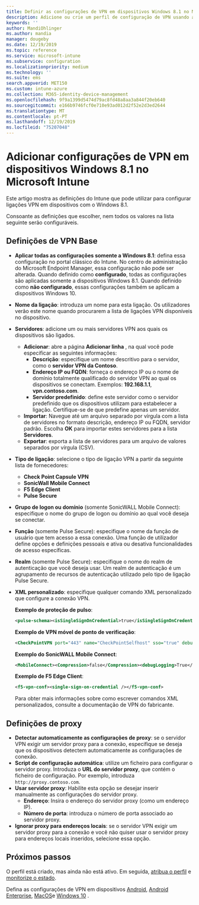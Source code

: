 ```yaml
---
title: Definir as configurações de VPN em dispositivos Windows 8.1 no Microsoft Intune-Azure | Microsoft Docs
description: Adicione ou crie um perfil de configuração de VPN usando as definições de configuração de VPN (rede virtual privada), incluindo os detalhes da conexão e as configurações de proxy para incluir o endereço IP ou FQDN e a porta TCP em Microsoft Intune em dispositivos que executam o Windows 8.1.
keywords: ''
author: MandiOhlinger
ms.author: mandia
manager: dougeby
ms.date: 12/19/2019
ms.topic: reference
ms.service: microsoft-intune
ms.subservice: configuration
ms.localizationpriority: medium
ms.technology: ''
ms.suite: ems
search.appverid: MET150
ms.custom: intune-azure
ms.collection: M365-identity-device-management
ms.openlocfilehash: 9f9a1399d5474d79ac8fd48a8aa3a844f20eb640
ms.sourcegitcommit: e166b9746fcf0e710e93ad012d2f52e2d3ed2644
ms.translationtype: MT
ms.contentlocale: pt-PT
ms.lasthandoff: 12/19/2019
ms.locfileid: "75207048"
---
```

# <a name="add-vpn-settings-on-windows-81-devices-in-microsoft-intune"></a>Adicionar configurações de VPN em dispositivos Windows 8.1 no Microsoft Intune



Este artigo mostra as definições do Intune que pode utilizar para configurar ligações VPN em dispositivos com o Windows 8.1.

Consoante as definições que escolher, nem todos os valores na lista seguinte serão configuráveis.

## <a name="base-vpn-settings"></a>Definições de VPN Base

- **Aplicar todas as configurações somente a Windows 8.1**: defina essa configuração no portal clássico do Intune. No centro de administração do Microsoft Endpoint Manager, essa configuração não pode ser alterada. Quando definido como **configurado**, todas as configurações são aplicadas somente a dispositivos Windows 8.1. Quando definido como **não configurado**, essas configurações também se aplicam a dispositivos Windows 10.
- **Nome da ligação**: introduza um nome para esta ligação. Os utilizadores verão este nome quando procurarem a lista de ligações VPN disponíveis no dispositivo.
- **Servidores**: adicione um ou mais servidores VPN aos quais os dispositivos são ligados.
  - **Adicionar**: abre a página **Adicionar linha** , na qual você pode especificar as seguintes informações:
    - **Descrição**: especifique um nome descritivo para o servidor, como o **servidor VPN da Contoso**.
    - **Endereço IP ou FQDN**: forneça o endereço IP ou o nome de domínio totalmente qualificado do servidor VPN ao qual os dispositivos se conectam. Exemplos: **192.168.1.1**, **vpn.contoso.com**.
    - **Servidor predefinido**: define este servidor como o servidor predefinido que os dispositivos utilizam para estabelecer a ligação. Certifique-se de que predefine apenas um servidor.
  - **Importar**: Navegue até um arquivo separado por vírgula com a lista de servidores no formato descrição, endereço IP ou FQDN, servidor padrão. Escolha **OK** para importar estes servidores para a lista **Servidores**.
  - **Exportar**: exporta a lista de servidores para um arquivo de valores separados por vírgula (CSV).

- **Tipo de ligação**: selecione o tipo de ligação VPN a partir da seguinte lista de fornecedores:
  - **Check Point Capsule VPN**
  - **SonicWall Mobile Connect**
  - **F5 Edge Client**
  - **Pulse Secure**

<!--- **Fingerprint** (Check Point Capsule VPN only): Specify a string (for example, "Contoso Fingerprint Code") that will be used to verify that the VPN server can be trusted. A fingerprint can be sent to the client so it knows to trust any server that presents the same fingerprint when connecting. If the device doesn’t already have the fingerprint, it will prompt the user to trust the VPN server that they are connecting to while showing the fingerprint. (The user manually verifies the fingerprint and chooses **trust** to connect.) --->

- **Grupo de logon ou domínio** (somente SonicWALL Mobile Connect): especifique o nome do grupo de logon ou domínio ao qual você deseja se conectar.

- **Função** (somente Pulse Secure): especifique o nome da função de usuário que tem acesso a essa conexão. Uma função de utilizador define opções e definições pessoais e ativa ou desativa funcionalidades de acesso específicas.

- **Realm** (somente Pulse Secure): especifique o nome do realm de autenticação que você deseja usar. Um realm de autenticação é um agrupamento de recursos de autenticação utilizado pelo tipo de ligação Pulse Secure.

- **XML personalizado**: especifique qualquer comando XML personalizado que configure a conexão VPN.

  **Exemplo de proteção de pulso**:

  ```xml
  <pulse-schema><isSingleSignOnCredential>true</isSingleSignOnCredential></pulse-schema>
  ```

  **Exemplo de VPN móvel de ponto de verificação**:

  ```xml
  <CheckPointVPN port="443" name="CheckPointSelfhost" sso="true" debug="3" />
  ```

  **Exemplo do SonicWALL Mobile Connect**:

  ```xml
  <MobileConnect><Compression>false</Compression><debugLogging>True</debugLogging><packetCapture>False</packetCapture></MobileConnect>
  ```

  **Exemplo de F5 Edge Client**:

  ```xml
  <f5-vpn-conf><single-sign-on-credential /></f5-vpn-conf>
  ```

  Para obter mais informações sobre como escrever comandos XML personalizados, consulte a documentação de VPN do fabricante.

## <a name="proxy-settings"></a>Definições de proxy

- **Detectar automaticamente as configurações de proxy**: se o servidor VPN exigir um servidor proxy para a conexão, especifique se deseja que os dispositivos detectem automaticamente as configurações de conexão.
- **Script de configuração automática**: utilize um ficheiro para configurar o servidor proxy. Introduza o **URL do servidor proxy**, que contém o ficheiro de configuração. Por exemplo, introduza `http://proxy.contoso.com`.
- **Usar servidor proxy**: Habilite esta opção se desejar inserir manualmente as configurações do servidor proxy.
  - **Endereço**: Insira o endereço do servidor proxy (como um endereço IP).
  - **Número de porta**: introduza o número de porta associado ao servidor proxy.
- **Ignorar proxy para endereços locais**: se o servidor VPN exigir um servidor proxy para a conexão e você não quiser usar o servidor proxy para endereços locais inseridos, selecione essa opção.

## <a name="next-steps"></a>Próximos passos

O perfil está criado, mas ainda não está ativo. Em seguida, [atribua o perfil](device-profile-assign.md) e [monitorize o estado](device-profile-monitor.md).

Defina as configurações de VPN em dispositivos [Android](vpn-settings-android.md), [Android Enterprise](vpn-settings-android-enterprise.md), [MacOS](vpn-settings-macos.md)e [Windows 10](vpn-settings-windows-10.md) .
